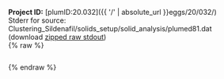 **Project ID:** [plumID:20.032]({{ '/' | absolute_url }}eggs/20/032/)  
Stderr for source:  Clustering_Sildenafil/solids_setup/solid_analysis/plumed81.dat   
(download [zipped raw stdout](plumed81.dat.plumed_master.stdout.txt.zip))  
{% raw %}
<pre>
</pre>
{% endraw %}

